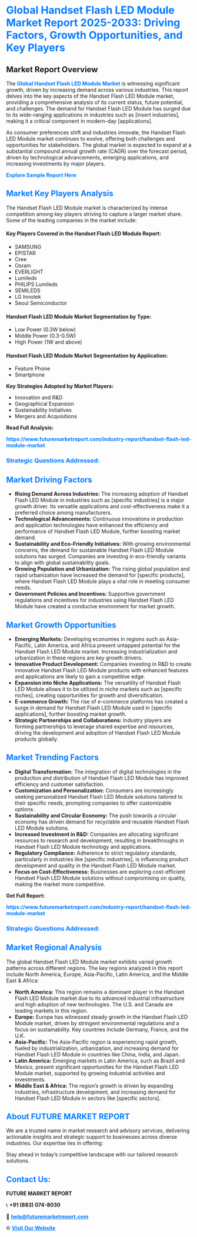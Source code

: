 <h1 style="color: #007BFF;">Global Handset Flash LED Module Market Report 2025-2033: Driving Factors, Growth Opportunities, and Key Players</h1>

<section id="overview">
<h2>Market Report Overview</h2>
<p>The <a href="https://www.futuremarketreport.com/industry-report/handset-flash-led-module-market" style="color: #007BFF; text-decoration: none;"><strong>Global Handset Flash LED Module Market</strong></a> is witnessing significant growth, driven by increasing demand across various industries. This report delves into the key aspects of the Handset Flash LED Module market, providing a comprehensive analysis of its current status, future potential, and challenges. The demand for Handset Flash LED Module has surged due to its wide-ranging applications in industries such as [insert industries], making it a critical component in modern-day [applications].</p>
<p>As consumer preferences shift and industries innovate, the Handset Flash LED Module market continues to evolve, offering both challenges and opportunities for stakeholders. The global market is expected to expand at a substantial compound annual growth rate (CAGR) over the forecast period, driven by technological advancements, emerging applications, and increasing investments by major players.</p>
</section>

<section id="overview">
<p><a href="https://www.futuremarketreport.com/request-sample/reportId=90266" style="color: #007BFF; text-decoration: none;"><strong>Explore Sample Report Here</strong></a></p>
</section>

<section id="key-players">
<h2 style="color: #007BFF;">Market Key Players Analysis</h2>
<p>The Handset Flash LED Module market is characterized by intense competition among key players striving to capture a larger market share. Some of the leading companies in the market include:</p>
<h4>Key Players Covered in the Handset Flash LED Module Report:</h4>
<ul><li>SAMSUNG</li><li>EPISTAR</li><li>Cree</li><li>Osram</li><li>EVERLIGHT</li><li>Lumileds</li><li>PHILIPS Lumileds</li><li>SEMILEDS</li><li>LG Innotek</li><li>Seoul Semiconductor</li></ul>
<h4>Handset Flash LED Module Market Segmentation by Type:</h4>
<ul><li>Low Power (0.3W below)</li><li>Middle Power (0.3-0.5W)</li><li>High Power (1W and above)</li></ul>

<h4>Handset Flash LED Module Market Segmentation by Application:</h4>
<ul><li>Feature Phone</li><li>Smartphone</li></ul>
<p><strong>Key Strategies Adopted by Market Players:</strong></p>
<ul>
<li>Innovation and R&D</li>
<li>Geographical Expansion</li>
<li>Sustainability Initiatives</li>
<li>Mergers and Acquisitions</li>
</ul>
</section>

<section>
<p><strong>Read Full Analysis: </strong></p><a href="https://www.futuremarketreport.com/industry-report/handset-flash-led-module-market" style="color: #007BFF; text-decoration: none;"><strong>https://www.futuremarketreport.com/industry-report/handset-flash-led-module-market</strong></a>
<h3 style="color: #007BFF;">Strategic Questions Addressed:</h3>
</section>

<section id="driving-factors">
<h2 style="color: #007BFF;">Market Driving Factors</h2>
<ul>
<li><strong>Rising Demand Across Industries:</strong> The increasing adoption of Handset Flash LED Module in industries such as [specific industries] is a major growth driver. Its versatile applications and cost-effectiveness make it a preferred choice among manufacturers.</li>
<li><strong>Technological Advancements:</strong> Continuous innovations in production and application technologies have enhanced the efficiency and performance of Handset Flash LED Module, further boosting market demand.</li>
<li><strong>Sustainability and Eco-Friendly Initiatives:</strong> With growing environmental concerns, the demand for sustainable Handset Flash LED Module solutions has surged. Companies are investing in eco-friendly variants to align with global sustainability goals.</li>
<li><strong>Growing Population and Urbanization:</strong> The rising global population and rapid urbanization have increased the demand for [specific products], where Handset Flash LED Module plays a vital role in meeting consumer needs.</li>
<li><strong>Government Policies and Incentives:</strong> Supportive government regulations and incentives for industries using Handset Flash LED Module have created a conducive environment for market growth.</li>
</ul>
</section>

<section id="growth-opportunities">
<h2 style="color: #007BFF;">Market Growth Opportunities</h2>
<ul>
<li><strong>Emerging Markets:</strong> Developing economies in regions such as Asia-Pacific, Latin America, and Africa present untapped potential for the Handset Flash LED Module market. Increasing industrialization and urbanization in these regions are key growth drivers.</li>
<li><strong>Innovative Product Development:</strong> Companies investing in R&D to create innovative Handset Flash LED Module products with enhanced features and applications are likely to gain a competitive edge.</li>
<li><strong>Expansion into Niche Applications:</strong> The versatility of Handset Flash LED Module allows it to be utilized in niche markets such as [specific niches], creating opportunities for growth and diversification.</li>
<li><strong>E-commerce Growth:</strong> The rise of e-commerce platforms has created a surge in demand for Handset Flash LED Module used in [specific applications], further boosting market growth.</li>
<li><strong>Strategic Partnerships and Collaborations:</strong> Industry players are forming partnerships to leverage shared expertise and resources, driving the development and adoption of Handset Flash LED Module products globally.</li>
</ul>
</section>

<section id="trending-factors">
<h2 style="color: #007BFF;">Market Trending Factors</h2>
<ul>
<li><strong>Digital Transformation:</strong> The integration of digital technologies in the production and distribution of Handset Flash LED Module has improved efficiency and customer satisfaction.</li>
<li><strong>Customization and Personalization:</strong> Consumers are increasingly seeking personalized Handset Flash LED Module solutions tailored to their specific needs, prompting companies to offer customizable options.</li>
<li><strong>Sustainability and Circular Economy:</strong> The push towards a circular economy has driven demand for recyclable and reusable Handset Flash LED Module solutions.</li>
<li><strong>Increased Investment in R&D:</strong> Companies are allocating significant resources to research and development, resulting in breakthroughs in Handset Flash LED Module technology and applications.</li>
<li><strong>Regulatory Compliance:</strong> Adherence to strict regulatory standards, particularly in industries like [specific industries], is influencing product development and quality in the Handset Flash LED Module market.</li>
<li><strong>Focus on Cost-Effectiveness:</strong> Businesses are exploring cost-efficient Handset Flash LED Module solutions without compromising on quality, making the market more competitive.</li>
</ul>
</section>

<section>
<p><strong>Get Full Report: </strong></p><a href="https://www.futuremarketreport.com/industry-report/handset-flash-led-module-market" style="color: #007BFF; text-decoration: none;"><strong>https://www.futuremarketreport.com/industry-report/handset-flash-led-module-market</strong></a>
<h3 style="color: #007BFF;">Strategic Questions Addressed:</h3>
</section>


<section id="regional-analysis">
<h2 style="color: #007BFF;">Market Regional Analysis</h2>
<p>The global Handset Flash LED Module market exhibits varied growth patterns across different regions. The key regions analyzed in this report include North America, Europe, Asia-Pacific, Latin America, and the Middle East & Africa:</p>
<ul>
<li><strong>North America:</strong> This region remains a dominant player in the Handset Flash LED Module market due to its advanced industrial infrastructure and high adoption of new technologies. The U.S. and Canada are leading markets in this region.</li>
<li><strong>Europe:</strong> Europe has witnessed steady growth in the Handset Flash LED Module market, driven by stringent environmental regulations and a focus on sustainability. Key countries include Germany, France, and the U.K.</li>
<li><strong>Asia-Pacific:</strong> The Asia-Pacific region is experiencing rapid growth, fueled by industrialization, urbanization, and increasing demand for Handset Flash LED Module in countries like China, India, and Japan.</li>
<li><strong>Latin America:</strong> Emerging markets in Latin America, such as Brazil and Mexico, present significant opportunities for the Handset Flash LED Module market, supported by growing industrial activities and investments.</li>
<li><strong>Middle East & Africa:</strong> The region’s growth is driven by expanding industries, infrastructure development, and increasing demand for Handset Flash LED Module in sectors like [specific sectors].</li>
</ul>
</section>

<footer>
<h2 style="color: #007BFF;">About FUTURE MARKET REPORT</h2>
<p>We are a trusted name in market research and advisory services, delivering actionable insights and strategic support to businesses across diverse industries. Our expertise lies in offering:</p>

<p>Stay ahead in today’s competitive landscape with our tailored research solutions.</p>

<h2 style="color: #007BFF;">Contact Us:</h2>
<p><strong>FUTURE MARKET REPORT</strong></p>
<p>📞 <strong>+91 (883) 074-8030</strong></p>
<p>📧 <strong><a href="mailto:help@futuremarketreport.com" style="color: #007BFF;">help@futuremarketreport.com</a></strong></p>
<p>🌐 <strong><a href="https://www.futuremarketreport.com/" style="color: #007BFF;">Visit Our Website</a></strong></p>
</footer>
